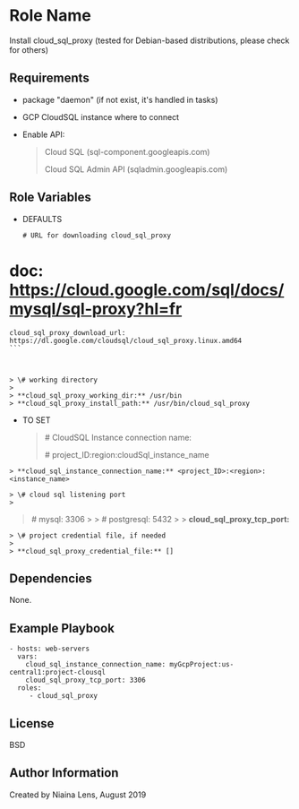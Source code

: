 Role Name
=========

Install cloud_sql_proxy
(tested for Debian-based distributions, please check for others)

Requirements
------------

- package "daemon" (if not exist, it's handled in tasks)

- GCP CloudSQL instance where to connect

- Enable API: 

  > Cloud SQL (sql-component.googleapis.com) 
  >
  > Cloud SQL Admin API (sqladmin.googleapis.com)

Role Variables
--------------

- DEFAULTS
    
    ```
    # URL for downloading cloud_sql_proxy
# doc: https://cloud.google.com/sql/docs/mysql/sql-proxy?hl=fr
    cloud_sql_proxy_download_url: https://dl.google.com/cloudsql/cloud_sql_proxy.linux.amd64
    ```
    

    
    > \# working directory
    >
    > **cloud_sql_proxy_working_dir:** /usr/bin
    > **cloud_sql_proxy_install_path:** /usr/bin/cloud_sql_proxy
    
- TO SET
    > \# CloudSQL Instance connection name:
    >
    > \# project_ID:region:cloudSql_instance_name
>
    > **cloud_sql_instance_connection_name:** <project_ID>:<region>:<instance_name>
    
    > \# cloud sql listening port
    >
> \# mysql: 3306
    >
    > \# postgresql: 5432
    >
    > **cloud_sql_proxy_tcp_port:** <port>
    
    > \# project credential file, if needed
    >
    > **cloud_sql_proxy_credential_file:** []


Dependencies
------------

None.

Example Playbook
----------------

    - hosts: web-servers
      vars:
        cloud_sql_instance_connection_name: myGcpProject:us-central1:project-clousql
        cloud_sql_proxy_tcp_port: 3306    
      roles:
         - cloud_sql_proxy

License
-------

BSD

Author Information
------------------

Created by Niaina Lens, August 2019
